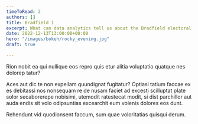 ```yaml
---
timeToRead: 2
authors: []
title: Bradfield 1
excerpt: What can data analytics tell us about the Bradfield electoral results?
date: 2022-12-13T13:00:00+00:00
hero: "/images/bokeh/rocky_evening.jpg"
draft: true

---
```

Rion nobit ea qui nullique eos repro quis etur alitia voluptatio quatque nes dolorep tatur?

Aces aut dic te non expellam quundignat fugitatur? Optiasi tatium faccae ex es debitassi nos nonsequam re de nusam faciet ad excesti scilluptat plate solor secaborerepe nobisimi, utemodit ratestecat modit, si dist parchillor aut auda endis sit volo odipsuntias excearchit eum volenis dolores eos dunt.

Rehendunt vid quodionsent faccum, sum quae voloritatias quisqui derum.